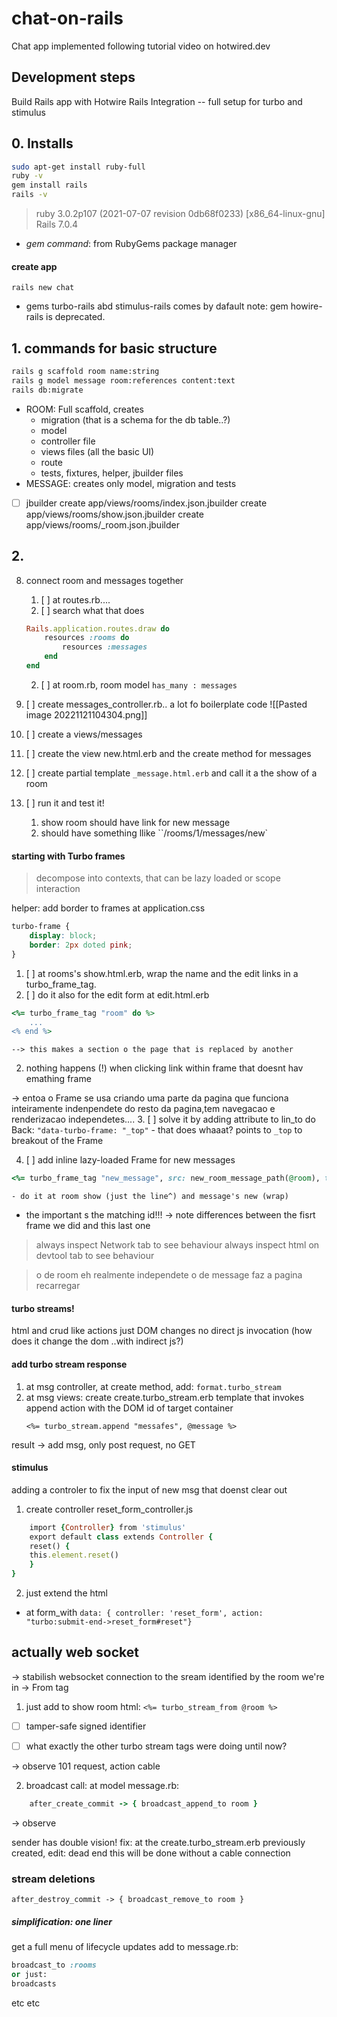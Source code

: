 # chat-on-rails
Chat app implemented following tutorial video on hotwired.dev

## Development steps
Build Rails app with Hotwire Rails Integration -- full setup for turbo and stimulus

## 0. Installs 

<!-- 
nao funcinou:
#### rvm
From https://rvm.io:
```bash
gpg2 --recv-keys 409B6B1796C275462A1703113804BB82D39DC0E3 7D2BAF1CF37B13E2069D6956105BD0E739499BDB
\curl -sSL https://get.rvm.io | bash -s stable
sudo usermod -a -G rvm $USER
echo 'source "/etc/profile.d/rvm.sh"' >> ~/.bashrc

```
#### ruby

```bash
rvm pkg install openssl
rvm install ruby -C --with-openssl-dir=$HOME/.rvm/usr
``` -->

```bash
sudo apt-get install ruby-full
ruby -v
gem install rails
rails -v
```
>ruby 3.0.2p107 (2021-07-07 revision 0db68f0233) [x86_64-linux-gnu]
>Rails 7.0.4

- *gem command*: from RubyGems package manager

#### create app
`rails new chat`

- gems turbo-rails abd stimulus-rails comes by dafault
note: gem howire-rails is deprecated. 


## 1. commands for basic structure

```bash
rails g scaffold room name:string
rails g model message room:references content:text
rails db:migrate
```

- ROOM: Full scaffold, creates
	- migration (that is a schema for the db table..?)
	- model
	- controller file
	- views files (all the basic UI)
	- route
	- tests, fixtures, helper, jbuilder files
- MESSAGE: creates only model, migration and tests

   
- [ ] jbuilder 
		create      app/views/rooms/index.json.jbuilder
      create      app/views/rooms/show.json.jbuilder
      create      app/views/rooms/_room.json.jbuilder

## 2. 
8. connect room and messages together
	1. [ ] at routes.rb....
	2. [ ] search what that does
	```ruby
	Rails.application.routes.draw do
		resources :rooms do
			resources :messages
		end
	end
	```
	2. [ ] at room.rb, room model `has_many : messages`
9. [ ] create messages_controller.rb.. a lot fo boilerplate code
		![[Pasted image 20221121104304.png]]

11. [ ] create a views/messages
12. [ ] create the view new.html.erb and the create method for messages 
13. [ ] create partial template  `_message.html.erb` and call it a the show of a room
14. [ ] run it and test it!
	1. show room should have link for new message
	2. should have something llike ``/rooms/1/messages/new`

#### starting with Turbo frames
> decompose into contexts, that can be lazy loaded or scope interaction

helper: add border to frames at application.css
```css
turbo-frame {
	display: block;
	border: 2px doted pink;
}
```
1. [ ] at rooms's show.html.erb, wrap the name and the edit links in a turbo_frame_tag. 
2. [ ] do it also for the edit form at edit.html.erb
```ruby
<%= turbo_frame_tag "room" do %>
	...
<% end %>
```
	--> this makes a section o the page that is replaced by another
2. nothing happens (!) when clicking link within frame that doesnt hav emathing frame

-> entoa o Frame se usa criando uma parte da pagina que funciona inteiramente indenpendete do resto da pagina,tem navegacao e renderizacao independetes....
3. [ ] solve it by adding attribute to lin_to do Back:
		`"data-turbo-frame: "_top"`
	- that does whaaat? points to `_top` to breakout of the Frame


4. [ ] add inline lazy-loaded Frame for new messages
```ruby
<%= turbo_frame_tag "new_message", src: new_room_message_path(@room), target: "_top" %>
```
	- do it at room show (just the line^) and message's new (wrap)
- the important s the matching id!!!
-> note differences between the fisrt frame we did and this last one
> always inspect Network tab to see behaviour
> always inspect html on devtool tab to see behaviour


> o de room eh realmente independete
> o de message faz a pagina recarregar


#### turbo streams!
html and crud like actions
just DOM changes
no direct js invocation (how does it change the dom ..with indirect js?)

#### add turbo stream response
1. at msg controller, at create method, add: 
	`format.turbo_stream`
2. at msg views: create create.turbo_stream.erb
		template that invokes append action with the DOM id of target container
	```
	<%= turbo_stream.append "messafes", @message %>
	```

result -> add msg, only post request, no GET

#### stimulus
adding  a controler to fix the input of new msg that doenst clear out

1. create controller reset_form_controller.js 
```ruby
	import {Controller} from 'stimulus'
	export default class extends Controller {
	reset() {
	this.element.reset()
	}
}
```
2. just extend the html
- at form_with
`data: { controller: 'reset_form', action: "turbo:submit-end->reset_form#reset"}`

## actually web socket
-> stabilish websocket connection to the sream identified by the room we're in -> From tag

1. just add to show room html:
`<%= turbo_stream_from @room %>`
- [ ] tamper-safe signed identifier

- [ ] what exactly the other turbo stream tags were doing until now?

-> observe 101 request, action cable

2. broadcast call: at model message.rb:
```ruby
	after_create_commit -> { broadcast_append_to room }
```
-> observe

sender has double vision!
fix:
at the create.turbo_stream.erb previously created, edit:
dead end this will be done without  a cable connection


### stream deletions
`after_destroy_commit -> { broadcast_remove_to room }`

##### simplification: one liner
get a full menu of lifecycle updates
add to message.rb:
```ruby
broadcast_to :rooms
or just:
broadcasts
```

etc etc 